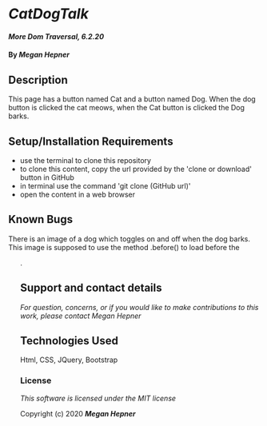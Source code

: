 # _CatDogTalk_

#### _More Dom Traversal, 6.2.20_

#### By _**Megan Hepner**_

## Description
  This page has a button named Cat and a button named Dog. When the dog button is clicked the cat meows, when the Cat button is clicked the Dog barks.


## Setup/Installation Requirements

* use the terminal to clone this repository 
* to clone this content, copy the url provided by the 'clone or download' button in GitHub
* in terminal use the command 'git clone (GitHub url)'
* open the content in a web browser

## Known Bugs
  There is an image of a dog which toggles on and off when the dog barks. This image is supposed to use the method .before() to load before the <ul>.

## Support and contact details

_For question, concerns, or if you would like to make contributions to this work, please contact Megan Hepner_

## Technologies Used

Html, CSS, JQuery, Bootstrap

### License

*This software is licensed under the MIT license*

Copyright (c) 2020 **_Megan Hepner_**